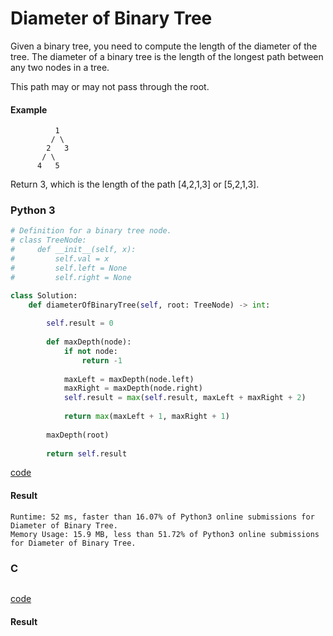 # Diameter of Binary Tree
Given a binary tree, you need to compute the length of the diameter of the tree. The diameter of a binary tree is the length of the longest path between any two nodes in a tree. 

This path may or may not pass through the root.

#### Example
```
          1
         / \
        2   3
       / \     
      4   5
```
Return 3, which is the length of the path [4,2,1,3] or [5,2,1,3].

### Python 3
```python
# Definition for a binary tree node.
# class TreeNode:
#     def __init__(self, x):
#         self.val = x
#         self.left = None
#         self.right = None

class Solution:
    def diameterOfBinaryTree(self, root: TreeNode) -> int:
        
        self.result = 0
        
        def maxDepth(node):
            if not node:
                return -1
            
            maxLeft = maxDepth(node.left)
            maxRight = maxDepth(node.right)
            self.result = max(self.result, maxLeft + maxRight + 2)
            
            return max(maxLeft + 1, maxRight + 1)
        
        maxDepth(root)
        
        return self.result
```
[code](Python%203/543.py)

#### Result
```
Runtime: 52 ms, faster than 16.07% of Python3 online submissions for Diameter of Binary Tree.
Memory Usage: 15.9 MB, less than 51.72% of Python3 online submissions for Diameter of Binary Tree.
```

### C
```C

```
[code](C/543.c)

#### Result
```

```
